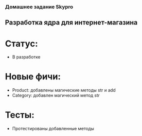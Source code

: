 ### Домашнее задание Skypro
## Разработка ядра для интернет-магазина
# Статус:
* В разработке
# Новые фичи:
* Product: добавлены магические методы str и add
* Category: добавлен магический метод str
# Тесты:
* Протестированы добавленные методы